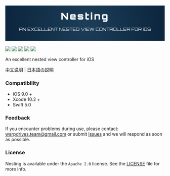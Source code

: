 ![](https://github.com/shevakuilin/MyGithubPicture/raw/master/Pictures/Nesting-banner.png)

![](https://img.shields.io/badge/Platform-iOS-green.svg)
![](https://img.shields.io/badge/Language-Swift5.0-purple.svg)
![](https://img.shields.io/badge/Version-0.1.0-yellow.svg)
![](https://img.shields.io/badge/CocoaPods-1.6.1-pink.svg)
![](https://img.shields.io/badge/License-Apache2.0-blue.svg)


An excellent nested view controller for iOS

[中文说明] | [日本語の説明]


### Compatibility

- iOS 9.0 +
- Xcode 10.2 +
- Swift 5.0

### Feedback

If you encounter problems during use, please contact: warpdrives.team@gmail.com 
or submit [Issues] and we will respond as soon as possible.

### License

Nesting is available under the  `Apache 2.0` license. See the [LICENSE] file for more info.



[中文说明]:    https://github.com/warpdrives/Nesting/wiki/%E4%B8%AD%E6%96%87%E8%AF%B4%E6%98%8E
[日本語の説明]: https://github.com/warpdrives/Nesting/wiki/%E6%97%A5%E6%9C%AC%E8%AA%9E%E3%81%AE%E8%AA%AC%E6%98%8E
[Issues]:     https://github.com/warpdrives/Nesting/issues/new
[LICENSE]:    https://github.com/warpdrives/Nesting/blob/master/LICENSE
